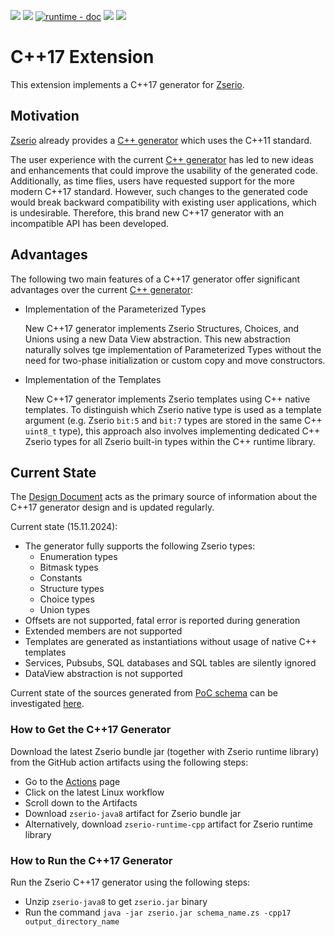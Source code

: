 [![](https://github.com/ndsev/zserio/actions/workflows/build_linux.yml/badge.svg)](https://github.com/ndsev/zserio-cpp17/actions/workflows/build_linux.yml)
[![](https://github.com/ndsev/zserio/actions/workflows/build_windows.yml/badge.svg)](https://github.com/ndsev/zserio-cpp17/actions/workflows/build_windows.yml)
[![runtime - doc](https://img.shields.io/badge/runtime-doc-2ea44f?logo=c%2B%2B)](https://ndsev.github.io/zserio-cpp17/doc/runtime/latest)
[![](https://img.shields.io/endpoint?url=https://ndsev.github.io/zserio-cpp17/doc/runtime/latest/coverage/clang/coverage_github_badge.json)](https://ndsev.github.io/zserio-cpp17/doc/runtime/latest/coverage/clang)
[![](https://sonarcloud.io/api/project_badges/measure?project=ndsev_zserio-cpp17&metric=alert_status)](https://sonarcloud.io/summary/new_code?id=ndsev_zserio-cpp17)

# C++17 Extension

This extension implements a C++17 generator for [Zserio](https://zserio.org).

## Motivation

[Zserio](https://zserio.org) already provides a [C++ generator](https://zserio.org/compiler/extensions/cpp/)
which uses the C++11 standard.

The user experience with the current [C++ generator](https://zserio.org/compiler/extensions/cpp/) has led
to new ideas and enhancements that could improve the usability of the generated code. Additionally,
as time flies, users have requested support for the more modern C++17 standard. However, such changes
to the generated code would break backward compatibility with existing user applications, which is undesirable.
Therefore, this brand new C++17 generator with an incompatible API has been developed.

## Advantages

The following two main features of a C++17 generator offer significant advantages over the current
[C++ generator](https://zserio.org/compiler/extensions/cpp/):

- Implementation of the Parameterized Types

  New C++17 generator implements Zserio Structures, Choices, and Unions using a new Data View abstraction.
  This new abstraction naturally solves tge implementation of Parameterized Types without the need for
  two-phase initialization or custom copy and move constructors.

- Implementation of the Templates

  New C++17 generator implements Zserio templates using C++ native templates. To distinguish which
  Zserio native type is used as a template argument (e.g. Zserio `bit:5` and `bit:7` types are stored in the
  same C++ `uint8_t` type), this approach also involves implementing dedicated C++ Zserio types for all Zserio
  built-in types within the C++ runtime library.

## Current State

The [Design Document](doc/Cpp17Design.md) acts as the primary source of information about the C++17 generator
design and is updated regularly.

Current state (15.11.2024):

- The generator fully supports the following Zserio types:
  - Enumeration types
  - Bitmask types
  - Constants
  - Structure types
  - Choice types
  - Union types
- Offsets are not supported, fatal error is reported during generation
- Extended members are not supported
- Templates are generated as instantiations without usage of native C++ templates
- Services, Pubsubs, SQL databases and SQL tables are silently ignored
- DataView abstraction is not supported

Current state of the sources generated from [PoC schema](https://github.com/ndsev/zserio-cpp17/blob/master/poc/test.zs)
can be investigated [here](https://github.com/ndsev/zserio-cpp17/tree/master/poc/gen/cpp17).

### How to Get the C++17 Generator

Download the latest Zserio bundle jar (together with Zserio runtime library) from the GitHub action artifacts
using the following steps:

- Go to the [Actions](https://github.com/ndsev/zserio-cpp17/actions) page
- Click on the latest Linux workflow
- Scroll down to the Artifacts
- Download `zserio-java8` artifact for Zserio bundle jar
- Alternatively, download `zserio-runtime-cpp` artifact for Zserio runtime library

### How to Run the C++17 Generator

Run the Zserio C++17 generator using the following steps:

- Unzip `zserio-java8` to get `zserio.jar` binary
- Run the command `java -jar zserio.jar schema_name.zs -cpp17 output_directory_name`
